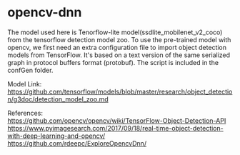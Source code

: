 # opencv-dnn
The model used here is Tenorflow-lite model(ssdlite_mobilenet_v2_coco) from the tensorflow detection model zoo. To use the pre-trained model with opencv, we first need an extra configuration file to import object detection models from TensorFlow. It's based on a text version of the same serialized graph in protocol buffers format (protobuf). The script is included in the confGen folder.

Model Link: 
https://github.com/tensorflow/models/blob/master/research/object_detection/g3doc/detection_model_zoo.md

References:<br />
https://github.com/opencv/opencv/wiki/TensorFlow-Object-Detection-API<br />
https://www.pyimagesearch.com/2017/09/18/real-time-object-detection-with-deep-learning-and-opencv/<br />
https://github.com/rdeepc/ExploreOpencvDnn/
